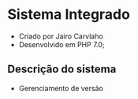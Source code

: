 # Sistema Integrado

* Criado por Jairo Carvlaho
* Desenvolvido em PHP 7.0;


## Descrição do sistema

* Gerenciamento de versão